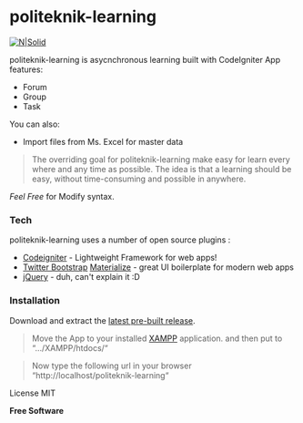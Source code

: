 # politeknik-learning

[![N|Solid](https://2zpt4dwruy922flhqyznip50-wpengine.netdna-ssl.com/wp-content/uploads/2016/02/logo_codeschool.png)](https://2zpt4dwruy922flhqyznip50-wpengine.netdna-ssl.com/wp-content/uploads/2016/02/logo_codeschool.png)

politeknik-learning is asycnchronous learning built with CodeIgniter 
App features:
  - Forum
  - Group
  - Task

You can also:
  - Import files from Ms. Excel for master data

> The overriding goal for politeknik-learning
> make easy for learn every where and any time
> as possible. 
> The idea is that a learning should be easy, without
> time-consuming and possible in anywhere.

*Feel Free* for Modify syntax.

### Tech

politeknik-learning uses a number of open source plugins :

* [Codeigniter] - Lightweight Framework for web apps!
* [Twitter Bootstrap] [Materialize] - great UI boilerplate for modern web apps
* [jQuery] - duh, can't explain it :D

### Installation
Download and extract the [latest pre-built release](https://github.com/fyulistian/politeknik-learning).
> Move the App to your installed [XAMPP] application. and then put to “…/XAMPP/htdocs/“

> Now type the following url in your browser “http://localhost/politeknik-learning“

License
MIT


**Free Software**

[//]: # (These are reference links used in the body of this note and get stripped out when the markdown processor does its job. There is no need to format nicely because it shouldn't be seen. Thanks SO - http://stackoverflow.com/questions/4823468/store-comments-in-markdown-syntax)

   [codeigniter]: <http://codeigniter.com>
   [Twitter Bootstrap]: <http://twitter.github.com/bootstrap/>
   [Materialize]: <http://github.com/Dogfalo/materialize>
   [jQuery]: <http://jquery.com>
   [XAMPP]: <http://apachefriends.org/index.html.com>

